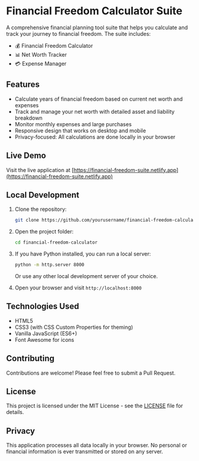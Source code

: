 # Financial Freedom Calculator Suite

A comprehensive financial planning tool suite that helps you calculate and track your journey to financial freedom. The suite includes:

- 💰 Financial Freedom Calculator
- 📊 Net Worth Tracker
- 💳 Expense Manager

## Features

- Calculate years of financial freedom based on current net worth and expenses
- Track and manage your net worth with detailed asset and liability breakdown
- Monitor monthly expenses and large purchases
- Responsive design that works on desktop and mobile
- Privacy-focused: All calculations are done locally in your browser

## Live Demo

Visit the live application at [https://financial-freedom-suite.netlify.app](https://financial-freedom-suite.netlify.app)

## Local Development

1. Clone the repository:
   ```bash
   git clone https://github.com/yourusername/financial-freedom-calculator.git
   ```

2. Open the project folder:
   ```bash
   cd financial-freedom-calculator
   ```

3. If you have Python installed, you can run a local server:
   ```bash
   python -m http.server 8000
   ```
   Or use any other local development server of your choice.

4. Open your browser and visit `http://localhost:8000`

## Technologies Used

- HTML5
- CSS3 (with CSS Custom Properties for theming)
- Vanilla JavaScript (ES6+)
- Font Awesome for icons

## Contributing

Contributions are welcome! Please feel free to submit a Pull Request.

## License

This project is licensed under the MIT License - see the [LICENSE](LICENSE) file for details.

## Privacy

This application processes all data locally in your browser. No personal or financial information is ever transmitted or stored on any server. 